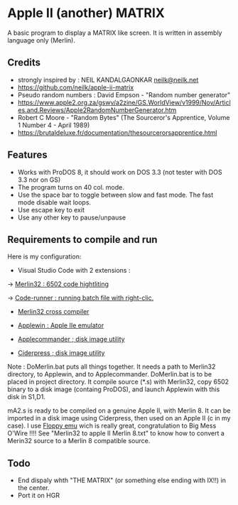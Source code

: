 # Apple II (another) MATRIX

A basic program to display a MATRIX like screen.
It is written in assembly language only (Merlin).

## Credits

* strongly inspired by : NEIL KANDALGAONKAR <neilk@neilk.net>
* https://github.com/neilk/apple-ii-matrix
* Pseudo random numbers  : David Empson - "Random number generator" 
* https://www.apple2.org.za/gswv/a2zine/GS.WorldView/v1999/Nov/Articles.and.Reviews/Apple2RandomNumberGenerator.htm
* Robert C Moore -  "Random Bytes" (The Sourceror's Apprentice, Volume 1 Number 4 - April 1989)
* https://brutaldeluxe.fr/documentation/thesourcerorsapprentice.html

## Features

* Works with ProDOS 8, it should work on DOS 3.3 (not tester with DOS 3.3 nor on GS)
* The program turns on 40 col. mode.
* Use the space bar to toggle between slow and fast mode. The fast mode disable wait loops.
* Use escape key to exit
* Use any other key to pause/unpause 

## Requirements to compile and run

Here is my configuration:

* Visual Studio Code with 2 extensions :

-> [Merlin32 : 6502 code hightliting](marketplace.visualstudio.com/items?itemName=olivier-guinart.merlin32)

-> [Code-runner :  running batch file with right-clic.](marketplace.visualstudio.com/items?itemName=formulahendry.code-runner)

* [Merlin32 cross compiler](brutaldeluxe.fr/products/crossdevtools/merlin)

* [Applewin : Apple IIe emulator](github.com/AppleWin/AppleWin)

* [Applecommander ; disk image utility](applecommander.sourceforge.net)

* [Ciderpress ; disk image utility](a2ciderpress.com)

Note :
DoMerlin.bat puts all things together. It needs a path to Merlin32 directory, to Applewin, and to Applecommander.
DoMerlin.bat is to be placed in project directory.
It compile source (*.s) with Merlin32, copy 6502 binary to a disk image (containg ProDOS), and launch Applewin with this disk in S1,D1.

mA2.s is ready to be compiled on a genuine Apple II, with Merlin 8.
It can be imported in a disk image using Ciderpress, then used on an Apple II (c in my case).
I use [Floppy emu](www.bigmessowires.com/floppy-emu) wich is really great, congratulation to Big Mess O'Wire !!!!
See "Merlin32 to apple II Merlin 8.txt" to know how to convert a Merin32 source to a Merlin 8 compatible source.

## Todo

* End dispaly whth "THE MATRIX" (or something else ending with IX!!) in the center.
* Port it on HGR
